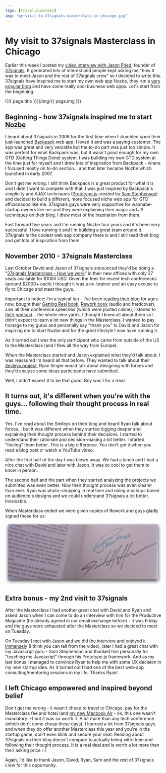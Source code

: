 ```yaml
---
tags: [travel,business]
img: "my-visit-to-37signals-masterclass-in-chicago.jpg"
---
```


# My visit to 37signals Masterclass in Chicago


Earlier this week I posted my [video interview with Jason Fried](/jason-fried-of-37signals-interviewed-for-productive-magazine-8/), founder of [37signals](http://www.37signals.com). It generated lots of interest and people kept asking me "how it was to meet Jason and the rest of 37signals crew" so I decided to write this. 37signals have inspired me to start my own web app Nozbe, they run a [very popular blog](http://www.37signals.com/svn/) and have some really cool business web apps. Let's start from the beginning:

<!--More-->

![{{ page.title }}](/img/{{ page.img }})

## Beginning - how 37signals inspired me to start [Nozbe][n]

I heard about 37signals in 2006 for the first time when I stumbled upon their just-launched [Backpack](http://www.backpackit.com) web app. I loved it and was a paying customer. The app was great and very versatile but the to-do part was just too simple. It was perfect for what Backpack was, but it wasn't good enough for my own GTD (Getting Things Done) system. I was building my own GTD system at the time just for myself and I drew lots of inspiration from Backpack - where I focused mostly on to-do section... and that later became Nozbe which launched in early 2007.

Don't get me wrong. I still think Backpack is a great product for what it is and I didn't want to compete with that. I was just inspired by Backpack's simplicity and AJAX techniques ([Prototype.js](http://prototypejs.org/) created by [Sam Stephenson](http://sstephenson.us/)) and decided to build a different, more focused niche web app for GTD afficionados like me. 37signals guys were very supportive for wannabe-startup owners like me and they were explaining their magic and JS techniques on their blog. I drew most of the inspiration from them.

Fast forward five years and I'm running Nozbe four years and it's been very successful. I love running it and I'm building a great team around it. 37signals is the coolest web app company there is and I still read their blog and get lots of inspiration from them.

## November 2010 - 37signals Masterclass

Last October David and Jason of 37signals announced they'd be doing a "[37signals Masterclass - How we work](http://37signals.com/svn/posts/2611-37signals-masterclass-how-we-work)" in their new offices with only 37 seats available for $1000 USD. Given the fees for recent tech conferences (around $2000+ each) I thought it was a no-brainer and an easy excuse to fly to Chicago and meet the guys.

Important to notice: I'm a typical fan - I've been [reading their blog](http://www.37signals.com/svn/) for ages now, bought their [Getting Real book](http://gettingreal.37signals.com/), [Rework book](http://37signals.com/rework/) (audio and hardcover), saw all their conference speeches (which were posted online), listened to [their podcast](http://www.37signals.com/podcast/)... the whole nine yards. I thought I knew all about them so I didn't expect to learn a lot new things in the Masterclass. I wanted to pay homage to my gurus and personally say "thank you" to David and Jason for inspiring me to start Nozbe and for the great lifestyle I now have running it.

As it turned out I was the only participant who came from outside of the US to the Masterclass (and I flew all the way from Europe).

When the Masterclass started and Jason explained what they'd talk about, I was reassured I'd heard all that before. They wanted to talk about their [Smileys project](http://37signals.com/svn/posts/2550-smiley-an-app-in-24-hours), Ryan Singer would talk about designing with forces and they'd analyze some ideas participants have submitted.

Well, I didn't expect it to be that good. Boy was I for a treat.

## It turns out, it's different when you're with the guys... following their thought process in real time.

Yes, I've read about the Smileys on their blog and heard Ryan talk about forces... but it was different when they started digging deeper and explaining their thought process behind their decisions. I started to understand their rationale and decision-making a lot better. I started "feeling" them better. This is a big difference. You don't get it when you read a blog post or watch a YouTube video.

After the first half of the day I was blown away. We had a lunch and I had a nice chat with David and later with Jason. It was so cool to get them to know in person.

The second half and the part when they started analyzing the projects we submitted was even better. Now their thought process was even clearer than ever. Ryan was photo-shopping in real time and doing mockups based on audience's designs and we could understand 37signals a lot better. Invaluable.

When Masterclass ended we were given copies of Rework and guys gladly signed these for us:

![{{ page.title }} 2](/img/my-visit-to-37signals-masterclass-in-chicago-2.jpg)

## Extra bonus - my 2nd visit to 37signals

After the Masterclass I had another great chat with David and Ryan and asked Jason when I can come to do an interview with him for the Productive Magazine (he already agreed in our email exchange before) - it was Friday and the guys were exhausted after the Masterclass so we decided to meet on Tuesday.

On Tuesday [I met with Jason and we did the interview and enjoyed it immensely](/jason-fried-of-37signals-interviewed-for-productive-magazine-8/) (I think you can tell from the video), later I had a great chat with my Javascript guru - Sam Stephenson and thanked him personally for "teaching me Javascript" through his Prototype.js framework. And as my last bonus I managed to convince Ryan to help me with some UX decision in my new startup idea. As it turned out I had one of the best web-app consulting/mentoring sessions in my life. Thanks Ryan!

## I left Chicago empowered and inspired beyond belief

Don't get me wrong - it wasn't cheap to travel to Chicago, pay for the Masterclass fee and hotel (and [my new Macbook Air](/finally-macbook-air-done-right-the-2010-model) - ok, this one wasn't mandatory :-) but it was so worth it. A lot more than any tech conference (which don't come cheap these days). I learned a lot from 37signals guys and when they do offer another Masterclass this year and you're in the startup game, don't even blink and secure your seat. Reading about 37signals on their blog doesn't compare to actually being with them and following their thought process. It is a real deal and is worth a lot more than their asking price :-)

Again, I'd like to thank Jason, David, Ryan, Sam and the rest of 37signals crew for this opportunity.

  


  
  
  
 

  



[n]: https://michael.gratis/nozbe